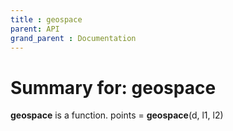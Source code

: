 ```yaml
---
title : geospace
parent: API
grand_parent : Documentation
---
```

# Summary for: **geospace**

**geospace** is a function.
points = **geospace**(d, l1, l2)

